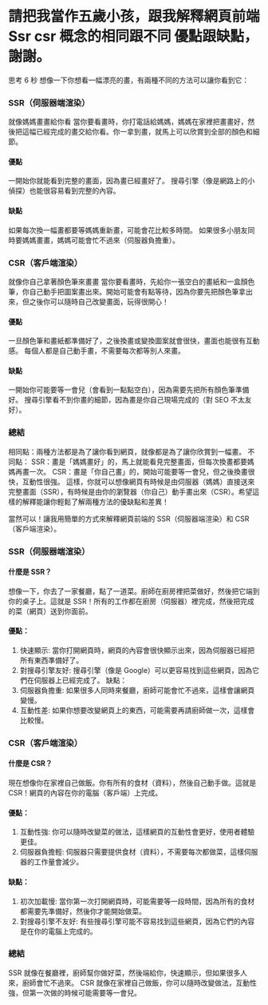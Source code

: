 # 請把我當作五歲小孩，跟我解釋網頁前端 Ssr csr 概念的相同跟不同 優點跟缺點，謝謝。

思考 6 秒
想像一下你想看一幅漂亮的畫，有兩種不同的方法可以讓你看到它：

### SSR（伺服器端渲染）

就像媽媽畫畫給你看
當你要看畫時，你打電話給媽媽，媽媽在家裡把畫畫好，然後把這幅已經完成的畫交給你看。你一拿到畫，就馬上可以欣賞到全部的顏色和細節。

#### 優點
一開始你就能看到完整的畫面，因為畫已經畫好了。
搜尋引擎（像是網路上的小偵探）也能很容易看到完整的內容。

#### 缺點
如果每次換一幅畫都要等媽媽重新畫，可能會花比較多時間。
如果很多小朋友同時要媽媽畫畫，媽媽可能會忙不過來（伺服器負擔重）。

### CSR（客戶端渲染）
就像你自己拿著顏色筆來畫畫
當你要看畫時，先給你一張空白的畫紙和一盒顏色筆，你自己動手把圖案畫出來。開始可能會有點等待，因為你要先把顏色筆拿出來，但之後你可以隨時自己改變畫面，玩得很開心！

#### 優點
一旦顏色筆和畫紙都準備好了，之後換畫或變換圖案就會很快，畫面也能很有互動感。
每個人都是自己動手畫，不需要每次都等別人來畫。

#### 缺點
一開始你可能要等一會兒（會看到一點點空白），因為需要先把所有顏色筆準備好。
搜尋引擎看不到你畫的細節，因為畫是你自己現場完成的（對 SEO 不太友好）。

### 總結
相同點：兩種方法都是為了讓你看到網頁，就像都是為了讓你欣賞到一幅畫。
不同點：
SSR：畫是「媽媽畫好」的，馬上就能看見完整畫面，但每次換畫都要媽媽再畫一次。
CSR：畫是「你自己畫」的，開始可能要等一會兒，但之後換畫很快，互動性很強。
這樣，你就可以想像網頁有時候是由伺服器（媽媽）直接送來完整畫面（SSR），有時候是由你的瀏覽器（你自己）動手畫出來（CSR）。希望這樣的解釋能讓你輕鬆了解兩種方法的優缺點和差異！




當然可以！讓我用簡單的方式來解釋網頁前端的 SSR（伺服器端渲染）和 CSR（客戶端渲染）。

### SSR（伺服器端渲染）

#### 什麼是 SSR？
想像一下，你去了一家餐廳，點了一道菜。廚師在廚房裡把菜做好，然後把它端到你的桌子上。這就是 SSR！所有的工作都在廚房（伺服器）裡完成，然後把完成的菜（網頁）送到你面前。

#### 優點：
1. 快速顯示: 當你打開網頁時，網頁的內容會很快顯示出來，因為伺服器已經把所有東西準備好了。
2. 對搜尋引擎友好: 搜尋引擎（像是 Google）可以更容易找到這些網頁，因為它們在伺服器上已經完成了。
缺點：
1. 伺服器負擔重: 如果很多人同時來餐廳，廚師可能會忙不過來，這樣會讓網頁變慢。
2. 互動性差: 如果你想要改變網頁上的東西，可能需要再請廚師做一次，這樣會比較慢。

### CSR（客戶端渲染）

#### 什麼是 CSR？
現在想像你在家裡自己做飯。你有所有的食材（資料），然後自己動手做。這就是 CSR！網頁的內容在你的電腦（客戶端）上完成。

#### 優點：
1. 互動性強: 你可以隨時改變菜的做法，這樣網頁的互動性會更好，使用者體驗更佳。
2. 伺服器負擔輕: 伺服器只需要提供食材（資料），不需要每次都做菜，這樣伺服器的工作量會減少。

#### 缺點：
1. 初次加載慢: 當你第一次打開網頁時，可能需要等一段時間，因為所有的食材都需要先準備好，然後你才能開始做菜。
2. 對搜尋引擎不友好: 有些搜尋引擎可能不容易找到這些網頁，因為它們的內容是在你的電腦上完成的。

### 總結
SSR 就像在餐廳裡，廚師幫你做好菜，然後端給你，快速顯示，但如果很多人來，廚師會忙不過來。
CSR 就像在家裡自己做飯，你可以隨時改變做法，互動性強，但第一次做的時候可能需要等一會兒。